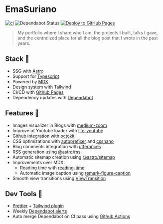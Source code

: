# EmaSuriano

[![ci](https://github.com/EmaSuriano/portfolio/actions/workflows/ci.yml/badge.svg)](https://github.com/EmaSuriano/portfolio/actions/workflows/ci.yml)
![Dependabot Status](https://badgen.net/github/dependabot/EmaSuriano/portfolio)
[![Deploy to GitHub Pages](https://github.com/EmaSuriano/portfolio/actions/workflows/deploy-gh.yml/badge.svg)](https://github.com/EmaSuriano/portfolio/actions/workflows/deploy-gh.yml)

> My portfolio where I share who I am, the projects I built, talks I gave, and the centralized place for all the blog post that I wrote in the past years.

## Stack 🚀

- SSG with [Astro](https://astro.build/)
- Support for [Typescript](https://www.typescriptlang.org/)
- Powered by [MDX](https://mdxjs.com/)
- Design system with [Tailwind](https://tailwindcss.com/)
- CI/CD with [Github Pages]([https://netlify.com/](https://github.com/actions/deploy-pages))
- Dependency updates with [Dependabot](https://docs.github.com/en/code-security/dependabot/dependabot-version-updates/about-dependabot-version-updates)

## Features 🎁

- Images visualizer in Blogs with [medium-zoom](https://github.com/francoischalifour/medium-zoom)
- Improve of Youtube loader with [lite-youtube](https://github.com/justinribeiro/lite-youtube)
- Github integration with [octokit](https://github.com/octokit/core.js/)
- CSS optimizations with [autoprefixer](https://github.com/postcss/autoprefixer) and [cssnano](https://github.com/cssnano/cssnano)
- Blog comments integration with [utterances](https://github.com/utterance/utterances)
- RSS generation using [@astro/rss](https://github.com/withastro/astro/tree/main/packages/astro-rss)
- Automatic sitemap creation using [@astro/sitemap](https://github.com/withastro/astro/tree/main/packages/integrations/sitemap)
- Improvements over MDX:
  - Reading time with [reading-time](https://github.com/ngryman/reading-time)
  - Automatic image caption using [remark-figure-caption](https://github.com/Microflash/remark-figure-caption)
- Smooth view transitions using [ViewTransition](https://docs.astro.build/en/guides/view-transitions/)

## Dev Tools 👷

- [Prettier](https://prettier.io/) + [Tailwind plugin](https://github.com/tailwindlabs/prettier-plugin-tailwindcss)
- Weekly [Dependabot alerts](https://github.blog/2020-06-01-keep-all-your-packages-up-to-date-with-dependabot/)
- Auto merge Dependabot on CI pass using [Github Actions](https://github.com/marketplace/actions/dependabot-auto-merge)
